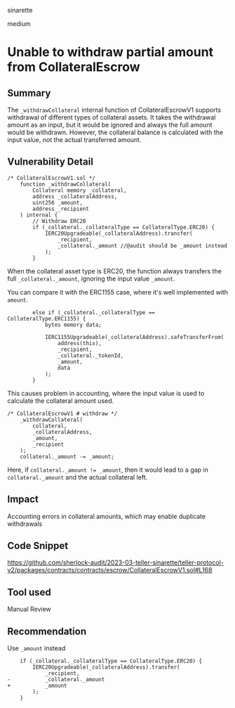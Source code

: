 sinarette

medium

# Unable to withdraw partial amount from CollateralEscrow

## Summary
The `_withdrawCollateral` internal function of CollateralEscrowV1 supports withdrawal of different types of collateral assets. It takes the withdrawal amount as an input, but it would be ignored and always the full amount would be withdrawn. However, the collateral balance is calculated with the input value, not the actual transferred amount.

## Vulnerability Detail
```solidity
/* CollateralEscrowV1.sol */
    function _withdrawCollateral(
        Collateral memory _collateral,
        address _collateralAddress,
        uint256 _amount,
        address _recipient
    ) internal {
        // Withdraw ERC20
        if (_collateral._collateralType == CollateralType.ERC20) {
            IERC20Upgradeable(_collateralAddress).transfer(
                _recipient,
                _collateral._amount //@audit should be _amount instead
            );
        }
```
When the collateral asset type is ERC20, the function always transfers the full `_collateral._amount`, ignoring the input value `_amount`.

You can compare it with the ERC1155 case, where it's well implemented with `amount`.
```solidity
        else if (_collateral._collateralType == CollateralType.ERC1155) {
            bytes memory data;

            IERC1155Upgradeable(_collateralAddress).safeTransferFrom(
                address(this),
                _recipient,
                _collateral._tokenId,
                _amount,
                data
            );
        }
```

This causes problem in accounting, where the input value is used to calculate the collateral amount used.

```solidity
/* CollateralEscrowV1 # withdraw */
    _withdrawCollateral(
        collateral,
        _collateralAddress,
        _amount,
        _recipient
    );
    collateral._amount -= _amount;
```
Here, if `collateral._amount != _amount`, then it would lead to a gap in `collateral._amount` and the actual collateral left.

## Impact
Accounting errors in collateral amounts, which may enable duplicate withdrawals

## Code Snippet
https://github.com/sherlock-audit/2023-03-teller-sinarette/teller-protocol-v2/packages/contracts/contracts/escrow/CollateralEscrowV1.sol#L168

## Tool used

Manual Review

## Recommendation
Use `_amount` instead
```solidity
    if (_collateral._collateralType == CollateralType.ERC20) {
        IERC20Upgradeable(_collateralAddress).transfer(
            _recipient,
-           _collateral._amount
+           _amount
        );
    }
```